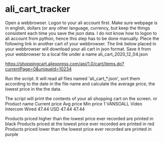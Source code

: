 # ali_cart_tracker

Open a webbrowser. Logon to your ali account first. Make sure webpage is in english, dollars (or any other language, currency, but keep the things consistent each time you save the json data.
I do not know how to logon to ali account from python, hence this step has to be done manually.
Plece the following link in another cart of your webbrowser. The link below placed in your webbrowser will download your ali cart in json format.
Save it from your webbrowser to a local file under a name ali_cart_2020_12_04.json

https://shoppingcart.aliexpress.com/api/1.0/cart/items.do?currentPage=0&uniqueId=10234

Run the script. It will read all files named 'ali_cart_*.json', sort them according to the date in the file name and calculate the average price, the lowest price in the the data.

The script will print the contents of your ali shopping cart on the screen.
nr      Product name                             Current price  Avg price  Min price
1        VANSOALL Video Intercom Wired           47.44   USD     47.44   47.44

Products priced higher than the lowest price ever recorded are printed in black
Products priced at the lowest price ever recorded are printed in red
Products priced lower than the lowest price ever recorded are printed in purple
